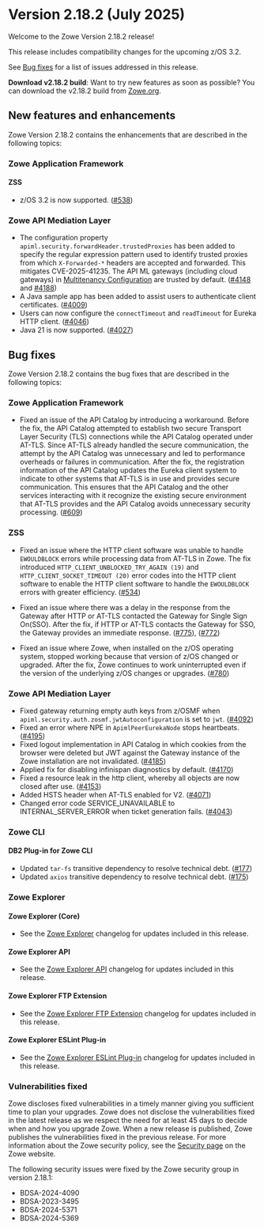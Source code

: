 # Version 2.18.2 (July 2025)

Welcome to the Zowe Version 2.18.2 release!

This release includes compatibility changes for the upcoming z/OS 3.2.

See [Bug fixes](#bug-fixes) for a list of issues addressed in this release.

**Download v2.18.2 build**: Want to try new features as soon as possible? You can download the v2.18.2 build from [Zowe.org](https://www.zowe.org/download.html).

## New features and enhancements

Zowe Version 2.18.2 contains the enhancements that are described in the following topics:

### Zowe Application Framework

#### ZSS
* z/OS 3.2 is now supported. ([#538](https://github.com/zowe/zowe-common-c/pull/538))

### Zowe API Mediation Layer

- The configuration property `apiml.security.forwardHeader.trustedProxies` has been added to specify the regular expression pattern used to identify trusted proxies from which `X-Forwarded-*` headers are accepted and forwarded. This mitigates CVE-2025-41235. The API ML gateways (including cloud gateways) in [Multitenancy Configuration](/user-guide/api-mediation/api-mediation-multi-tenancy) are trusted by default. ([#4148](https://github.com/zowe/api-layer/pull/4148) and [#4188](https://github.com/zowe/api-layer/pull/4188))
- A Java sample app has been added to assist users to authenticate client certificates. ([#4009](https://github.com/zowe/api-layer/issues/4009))
- Users can now configure the `connectTimeout` and `readTimeout` for Eureka HTTP client. ([#4046](https://github.com/zowe/api-layer/issues/4046))
- Java 21 is now supported. ([#4027](https://github.com/zowe/api-layer/issues/4027))

## Bug fixes

Zowe Version 2.18.2 contains the bug fixes that are described in the following topics:

### Zowe Application Framework

- Fixed an issue of the API Catalog by introducing a workaround. Before the fix, the API Catalog attempted to establish two secure Transport Layer Security (TLS) connections while the API Catalog operated under AT-TLS. Since AT-TLS already handled the secure communication, the attempt by the API Catalog was unnecessary and led to performance overheads or failures in communication. After the fix, the registration information of the API Catalog updates the Eureka client system to indicate to other systems that AT-TLS is in use and provides secure communication. This ensures that the API Catalog and the other services interacting with it recognize the existing secure environment that AT-TLS provides and the API Catalog avoids unnecessary security processing. ([#609](https://github.com/zowe/zlux-server-framework/pull/609))

### ZSS

- Fixed an issue where the HTTP client software was unable to handle `EWOULDBLOCK` errors while processing data from AT-TLS in Zowe. The fix introduced `HTTP_CLIENT_UNBLOCKED_TRY_AGAIN (19)` and `HTTP_CLIENT_SOCKET_TIMEOUT (20)` error codes into the HTTP client software to enable the HTTP client software to handle the `EWOULDBLOCK` errors with greater efficiency. ([#534](https://github.com/zowe/zowe-common-c/pull/534))

- Fixed an issue where there was a delay in the response from the Gateway after HTTP or AT-TLS contacted the Gateway for Single Sign On(SSO). After the fix, if HTTP or AT-TLS contacts the Gateway for SSO, the Gateway provides an immediate response. ([#775](https://github.com/zowe/zss/pull/775)), ([#772](https://github.com/zowe/zss/pull/772))

- Fixed an issue where Zowe, when installed on the z/OS operating system, stopped working because that version of z/OS changed or upgraded. After the fix, Zowe continues to work uninterrupted even if the version of the underlying z/OS changes or upgrades. ([#780](https://github.com/zowe/zss/pull/780))

### Zowe API Mediation Layer

- Fixed gateway returning empty auth keys from z/OSMF when `apiml.security.auth.zosmf.jwtAutoconfiguration` is set to `jwt`. ([#4092](https://github.com/zowe/api-layer/issues/4092))
- Fixed an error where NPE in `ApimlPeerEurekaNode` stops heartbeats. ([#4195](https://github.com/zowe/api-layer/pull/4195))
- Fixed logout implementation in API Catalog in which cookies from the browser were deleted but JWT against the Gateway instance of the Zowe installation are not invalidated. ([#4185](https://github.com/zowe/api-layer/pull/4185))
- Applied fix for disabling infinispan diagnostics by default. ([#4170](https://github.com/zowe/api-layer/pull/4170))
- Fixed a resource leak in the http client, whereby all objects are now closed after use. ([#4153](https://github.com/zowe/api-layer/pull/4153))
- Added HSTS header when AT-TLS enabled for V2. ([#4071](https://github.com/zowe/api-layer/issues/4071))
- Changed error code SERVICE_UNAVAILABLE to INTERNAL_SERVER_ERROR when ticket generation fails. ([#4043](https://github.com/zowe/api-layer/issues/4043))

### Zowe CLI

#### DB2 Plug-in for Zowe CLI

- Updated `tar-fs` transitive dependency to resolve technical debt. ([#177](https://github.com/zowe/zowe-cli-db2-plugin/pull/177))
- Updated `axios` transitive dependency to resolve technical debt. ([#175](https://github.com/zowe/zowe-cli-db2-plugin/pull/175))

### Zowe Explorer

#### Zowe Explorer (Core)

- See the [Zowe Explorer](https://github.com/zowe/zowe-explorer-vscode/blob/main/packages/zowe-explorer/CHANGELOG.md) changelog for updates included in this release.

#### Zowe Explorer API

- See the [Zowe Explorer API](https://github.com/zowe/zowe-explorer-vscode/blob/main/packages/zowe-explorer-api/CHANGELOG.md) changelog for updates included in this release.

####  Zowe Explorer FTP Extension

- See the [Zowe Explorer FTP Extension](https://github.com/zowe/zowe-explorer-vscode/blob/main/packages/zowe-explorer-ftp-extension/CHANGELOG.md) changelog for updates included in this release.

#### Zowe Explorer ESLint Plug-in

- See the [Zowe Explorer ESLint Plug-in](https://github.com/zowe/zowe-explorer-vscode/blob/main/packages/eslint-plugin-zowe-explorer/CHANGELOG.md) changelog for updates included in this release.

### Vulnerabilities fixed

Zowe discloses fixed vulnerabilities in a timely manner giving you sufficient time to plan your upgrades. Zowe does not disclose the vulnerabilities fixed in the latest release as we respect the need for at least 45 days to decide when and how you upgrade Zowe. When a new release is published, Zowe publishes the vulnerabilities fixed in the previous release. For more information about the Zowe security policy, see the [Security page](https://www.zowe.org/security.html) on the Zowe website.

The following security issues were fixed by the Zowe security group in version 2.18.1:

- BDSA-2024-4090
- BDSA-2023-3495
- BDSA-2024-5371
- BDSA-2024-5369
